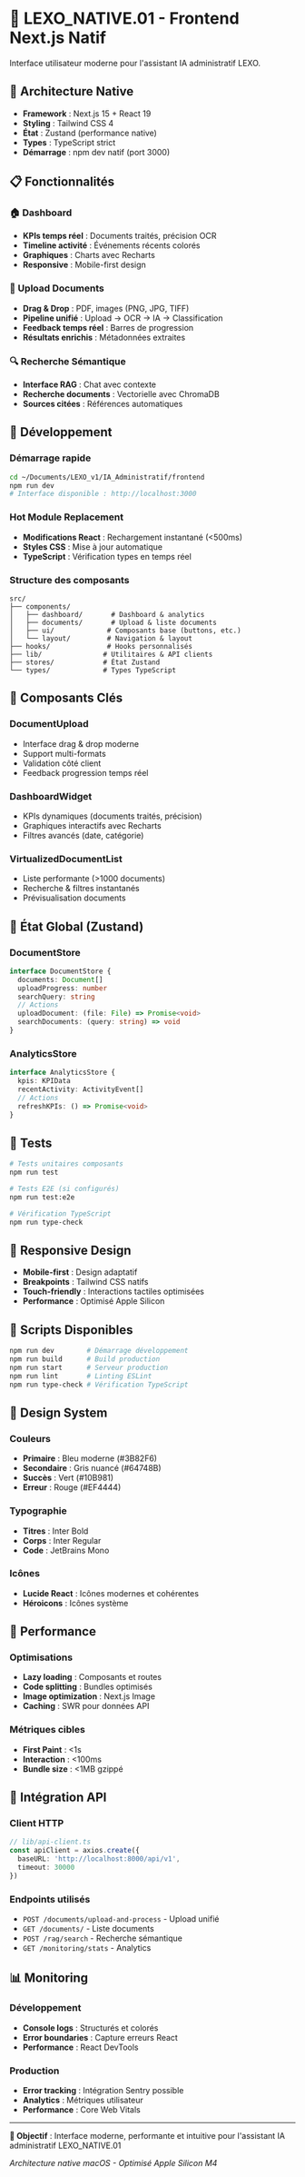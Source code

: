 # 🎨 LEXO_NATIVE.01 - Frontend Next.js Natif

Interface utilisateur moderne pour l'assistant IA administratif LEXO.

## 🚀 Architecture Native

- **Framework** : Next.js 15 + React 19
- **Styling** : Tailwind CSS 4
- **État** : Zustand (performance native)
- **Types** : TypeScript strict
- **Démarrage** : npm dev natif (port 3000)

## 📋 Fonctionnalités

### 🏠 Dashboard
- **KPIs temps réel** : Documents traités, précision OCR
- **Timeline activité** : Événements récents colorés
- **Graphiques** : Charts avec Recharts
- **Responsive** : Mobile-first design

### 📄 Upload Documents
- **Drag & Drop** : PDF, images (PNG, JPG, TIFF)
- **Pipeline unifié** : Upload → OCR → IA → Classification
- **Feedback temps réel** : Barres de progression
- **Résultats enrichis** : Métadonnées extraites

### 🔍 Recherche Sémantique
- **Interface RAG** : Chat avec contexte
- **Recherche documents** : Vectorielle avec ChromaDB
- **Sources citées** : Références automatiques

## 🔧 Développement

### Démarrage rapide
```bash
cd ~/Documents/LEXO_v1/IA_Administratif/frontend
npm run dev
# Interface disponible : http://localhost:3000
```

### Hot Module Replacement
- **Modifications React** : Rechargement instantané (<500ms)
- **Styles CSS** : Mise à jour automatique
- **TypeScript** : Vérification types en temps réel

### Structure des composants
```
src/
├── components/
│   ├── dashboard/       # Dashboard & analytics
│   ├── documents/       # Upload & liste documents  
│   ├── ui/             # Composants base (buttons, etc.)
│   └── layout/         # Navigation & layout
├── hooks/              # Hooks personnalisés
├── lib/               # Utilitaires & API clients
├── stores/            # État Zustand
└── types/             # Types TypeScript
```

## 🎯 Composants Clés

### DocumentUpload
- Interface drag & drop moderne
- Support multi-formats
- Validation côté client
- Feedback progression temps réel

### DashboardWidget  
- KPIs dynamiques (documents traités, précision)
- Graphiques interactifs avec Recharts
- Filtres avancés (date, catégorie)

### VirtualizedDocumentList
- Liste performante (>1000 documents)
- Recherche & filtres instantanés
- Prévisualisation documents

## 🔄 État Global (Zustand)

### DocumentStore
```typescript
interface DocumentStore {
  documents: Document[]
  uploadProgress: number
  searchQuery: string
  // Actions
  uploadDocument: (file: File) => Promise<void>
  searchDocuments: (query: string) => void
}
```

### AnalyticsStore
```typescript
interface AnalyticsStore {
  kpis: KPIData
  recentActivity: ActivityEvent[]
  // Actions
  refreshKPIs: () => Promise<void>
}
```

## 🧪 Tests

```bash
# Tests unitaires composants
npm run test

# Tests E2E (si configurés)
npm run test:e2e

# Vérification TypeScript
npm run type-check
```

## 📱 Responsive Design

- **Mobile-first** : Design adaptatif
- **Breakpoints** : Tailwind CSS natifs
- **Touch-friendly** : Interactions tactiles optimisées
- **Performance** : Optimisé Apple Silicon

## 🔧 Scripts Disponibles

```bash
npm run dev        # Démarrage développement
npm run build      # Build production
npm run start      # Serveur production
npm run lint       # Linting ESLint
npm run type-check # Vérification TypeScript
```

## 🎨 Design System

### Couleurs
- **Primaire** : Bleu moderne (#3B82F6)
- **Secondaire** : Gris nuancé (#64748B)
- **Succès** : Vert (#10B981)
- **Erreur** : Rouge (#EF4444)

### Typographie
- **Titres** : Inter Bold
- **Corps** : Inter Regular
- **Code** : JetBrains Mono

### Icônes
- **Lucide React** : Icônes modernes et cohérentes
- **Héroicons** : Icônes système

## 🚀 Performance

### Optimisations
- **Lazy loading** : Composants et routes
- **Code splitting** : Bundles optimisés
- **Image optimization** : Next.js Image
- **Caching** : SWR pour données API

### Métriques cibles
- **First Paint** : <1s
- **Interaction** : <100ms
- **Bundle size** : <1MB gzippé

## 🔗 Intégration API

### Client HTTP
```typescript
// lib/api-client.ts
const apiClient = axios.create({
  baseURL: 'http://localhost:8000/api/v1',
  timeout: 30000
})
```

### Endpoints utilisés
- `POST /documents/upload-and-process` - Upload unifié
- `GET /documents/` - Liste documents
- `POST /rag/search` - Recherche sémantique
- `GET /monitoring/stats` - Analytics

## 📊 Monitoring

### Développement
- **Console logs** : Structurés et colorés
- **Error boundaries** : Capture erreurs React
- **Performance** : React DevTools

### Production
- **Error tracking** : Intégration Sentry possible
- **Analytics** : Métriques utilisateur
- **Performance** : Core Web Vitals

---

**🎯 Objectif** : Interface moderne, performante et intuitive pour l'assistant IA administratif LEXO_NATIVE.01

*Architecture native macOS - Optimisé Apple Silicon M4*